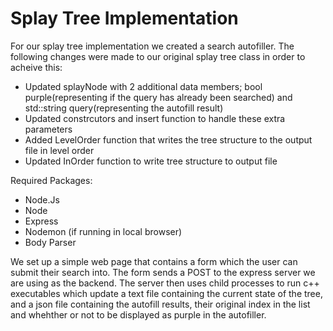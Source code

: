 # Splay Tree Implementation
For our splay tree implementation we created a search autofiller. The following changes were made to our original splay tree class in order to acheive this:
  - Updated splayNode with 2 additional data members; bool purple(representing if the query has already been searched) and std::string query(representing the autofill result)
  - Updated constrcutors and insert function to handle these extra parameters
  - Added LevelOrder function that writes the tree structure to the output file in level order
  - Updated InOrder function to write tree structure to output file

Required Packages:
  - Node.Js
  - Node
  - Express
  - Nodemon (if running in local browser)
  - Body Parser

We set up a simple web page that contains a form which the user can submit their search into. The form sends a POST to the express server we are using as the backend. The server then uses child processes to run c++ executables which update a text file containing the current state of the tree, and a json file containing the autofill results, their original index in the list and whehther or not to be displayed as purple in the autofiller. 
  
